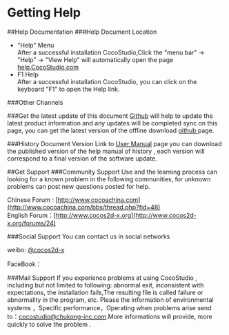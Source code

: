 # Getting Help

##Help Documentation
###Help Document Location

- "Help" Menu   
	After a successful installation CocoStudio,Click the "menu bar" -> "Help" -> "View Help" will automatically open the page [help.CocoStudio.com](help.CocoStudio.com)   
- F1 Help   
	After a successful installation CocoStudio, you can click on the keyboard "F1" to open the Help link.

###Other Channels

###Get the latest update of this document
[Github]() will help to update the latest product information and any updates will be completed sync on this page, you can get the latest version of the offline download [github ]() page.

###History Document Version
Link to [User Manual]() page you can download the published version of the help manual of history , each version will correspond to a final version of the software update.

##Get Support
###Community Support
Use and the learning process can looking for a known problem in the following communities, for unknown problems can post new questions posted for help.

Chinese Forum : [http://www.cocoachina.com](http://www.cocoachina.com/bbs/thread.php?fid=48)    
English Forum：[http://www.cocos2d-x.org](http://www.cocos2d-x.org/forums/24)   

###Social Support
You can contact us in social networks 

weibo: [@cocos2d-x](http://weibo.com/cocos2dx) 

FaceBook：


###Mail Support
If you experience problems at using CocoStudio , including but not limited to following: abnormal exit, inconsistent with expectations, the installation fails,The resulting file is called failure or abnormality in the program, etc.
Please  the information of environmental systems  ，Specific performance，Operating  when problems arise send to：[cocostudio@chukong-inc.com](cocostudio@chukong-inc.com).More informations will provide, more quickly to solve the problem .